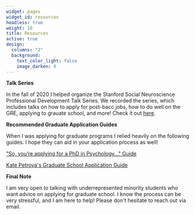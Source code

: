 ```yaml
---
widget: pages
widget_id: resources
headless: true
weight: 10
title: Resources
active: true
design:
  columns: "2"
  background:
    text_color_light: false
    image_darken: 0
---
```

**Talk Series**

In the fall of 2020 I helped organize the Stanford Social Neuroscience Professional Development Talk Series. We recorded the series, which includes talks on how to apply for post-bacc jobs, how to do well on the GRE, applying to grauate school, and more! Check it out [here](https://www.ssnl.stanford.edu/resources).

**Recommended Graduate Application Guides**

When I was applying for graduate programs I relied heavily on the following guides. I hope they can aid in your application process as well! 

["So, you’re applying for a PhD in Psychology..." Guide](https://drive.google.com/file/d/1wHd_BRG3SHI-8sFS4E-0ilzp_IaKpQsd/view)

[Kate Petrova's Graduate School Application Guide](https://www.kpetrova.com/resources)

**Final Note**

I am very open to talking with underrepresented minority students who want advice on applying for graduate school. I know the process can be very stressful, and I am here to help! Please don't hesitate to reach out via email.